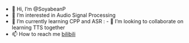 - 👋 Hi, I’m @SoyabeanP
- 👀 I’m interested in Audio Signal Processing
- 🌱 I’m currently learning CPP and ASR
: - 💞️ I’m looking to collaborate on learning TTS together
- 📫 How to reach me [bilibili](https://space.bilibili.com/480578373/)

<!---
SoyabeanP/SoyabeanP is a ✨ special ✨ repository because its `README.md` (this file) appears on your GitHub profile.
You can click the Preview link to take a look at your changes.
--->
